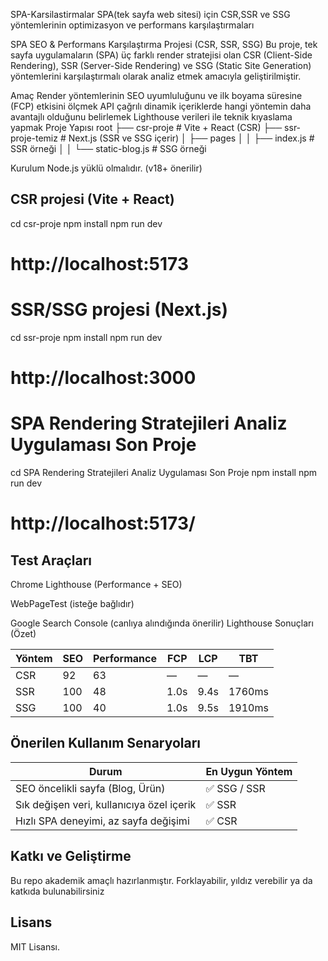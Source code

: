 SPA-Karsilastirmalar
SPA(tek sayfa web sitesi) için CSR,SSR ve SSG yöntemlerinin optimizasyon ve performans karşılaştırmaları

SPA SEO & Performans Karşılaştırma Projesi (CSR, SSR, SSG)
Bu proje, tek sayfa uygulamaların (SPA) üç farklı render stratejisi olan CSR (Client-Side Rendering), SSR (Server-Side Rendering) ve SSG (Static Site Generation) yöntemlerini karşılaştırmalı olarak analiz etmek amacıyla geliştirilmiştir.

 Amaç
Render yöntemlerinin SEO uyumluluğunu ve ilk boyama süresine (FCP) etkisini ölçmek
API çağrılı dinamik içeriklerde hangi yöntemin daha avantajlı olduğunu belirlemek
Lighthouse verileri ile teknik kıyaslama yapmak
 Proje Yapısı
 root ├── csr-proje # Vite + React (CSR) ├── ssr-proje-temiz # Next.js (SSR ve SSG içerir) │ ├── pages │ │ ├── index.js # SSR örneği │ │ └── static-blog.js # SSG örneği

 Kurulum
Node.js yüklü olmalıdır. (v18+ önerilir)

## CSR projesi (Vite + React)
cd csr-proje
npm install
npm run dev
# http://localhost:5173

# SSR/SSG projesi (Next.js)
cd ssr-proje
npm install
npm run dev
# http://localhost:3000

# SPA Rendering Stratejileri Analiz Uygulaması Son Proje
cd SPA Rendering Stratejileri Analiz Uygulaması Son Proje
npm install 
npm run dev
# http://localhost:5173/


##  Test Araçları
 Chrome Lighthouse (Performance + SEO)

 WebPageTest (isteğe bağlıdır)

 Google Search Console (canlıya alındığında önerilir)
Lighthouse Sonuçları (Özet)

| Yöntem | SEO | Performance | FCP  | LCP  | TBT    |
| ------ | --- | ----------- | ---- | ---- | ------ |
| CSR    | 92  | 63          | —    | —    | —      |
| SSR    | 100 | 48          | 1.0s | 9.4s | 1760ms |
| SSG    | 100 | 40          | 1.0s | 9.5s | 1910ms |

## Önerilen Kullanım Senaryoları
| Durum                                     | En Uygun Yöntem   |
| ----------------------------------------- | --------------    |
| SEO öncelikli sayfa (Blog, Ürün)          | ✅ SSG / SSR     |
| Sık değişen veri, kullanıcıya özel içerik | ✅ SSR           |
| Hızlı SPA deneyimi, az sayfa değişimi     | ✅ CSR           |



## Katkı ve Geliştirme
Bu repo akademik amaçlı hazırlanmıştır. Forklayabilir, yıldız verebilir ya da katkıda bulunabilirsiniz 

## Lisans
MIT Lisansı.
